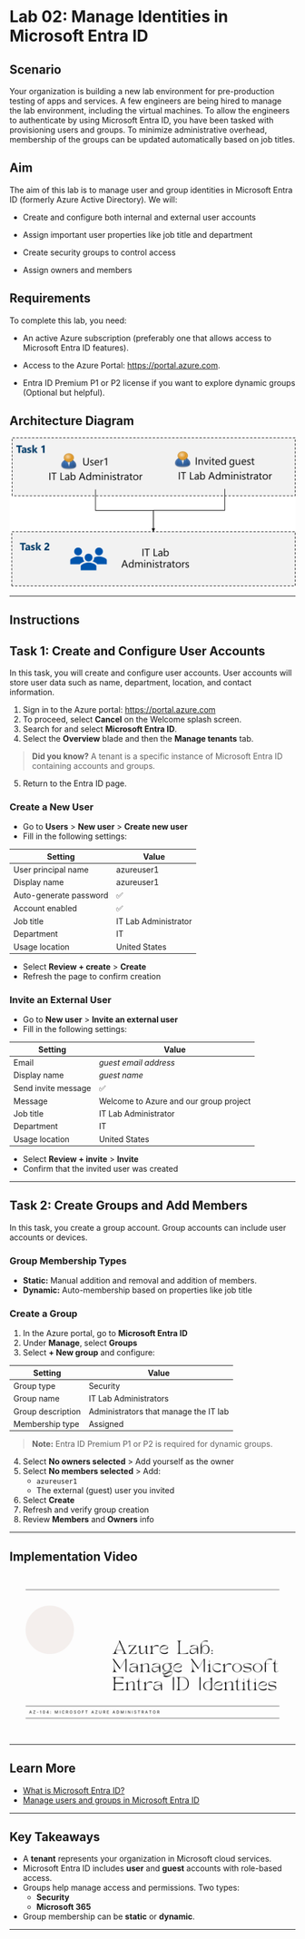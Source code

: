 # Lab 02: Manage Identities in Microsoft Entra ID

## Scenario

Your organization is building a new lab environment for pre-production testing of apps and services. A few engineers are being hired to manage the lab environment, including the virtual machines. To allow the engineers to authenticate by using Microsoft Entra ID, you have been tasked with provisioning users and groups. To minimize administrative overhead, membership of the groups can be updated automatically based on job titles.


## Aim
The aim of this lab is to manage user and group identities in Microsoft Entra ID (formerly Azure Active Directory). We will:

- Create and configure both internal and external user accounts

- Assign important user properties like job title and department

- Create security groups to control access

- Assign owners and members


## Requirements

To complete this lab, you need:

- An active Azure subscription (preferably one that allows access to Microsoft Entra ID features).

- Access to the Azure Portal: https://portal.azure.com.

- Entra ID Premium P1 or P2 license if you want to explore dynamic groups (Optional but helpful).


## Architecture Diagram

![Lab 02 - Architecture diagram](./Lab%2002%20-%20Architecture%20diagram.png)

---

## Instructions

## Task 1: Create and Configure User Accounts

In this task, you will create and configure user accounts. User accounts will store user data such as name, department, location, and contact information.

1. Sign in to the Azure portal: https://portal.azure.com
2. To proceed, select **Cancel** on the Welcome splash screen.
3. Search for and select **Microsoft Entra ID**.
4. Select the **Overview** blade and then the **Manage tenants** tab.

> **Did you know?** A tenant is a specific instance of Microsoft Entra ID containing accounts and groups.

5. Return to the Entra ID page.

### Create a New User

- Go to **Users** > **New user** > **Create new user**
- Fill in the following settings:

| Setting               | Value                   |
|-----------------------|-------------------------|
| User principal name   | azureuser1             |
| Display name          | azureuser1             |
| Auto-generate password| ✅                      |
| Account enabled       | ✅                      |
| Job title             | IT Lab Administrator    |
| Department            | IT                      |
| Usage location        | United States           |

- Select **Review + create** > **Create**
- Refresh the page to confirm creation

### Invite an External User

- Go to **New user** > **Invite an external user**
- Fill in the following settings:

| Setting               | Value                                |
|-----------------------|--------------------------------------|
| Email                 | *guest email address*                 |
| Display name          | *guest name*                          |
| Send invite message   | ✅                                   |
| Message               | Welcome to Azure and our group project |
| Job title             | IT Lab Administrator                 |
| Department            | IT                                   |
| Usage location        | United States                        |

- Select **Review + invite** > **Invite**
- Confirm that the invited user was created

---

## Task 2: Create Groups and Add Members

In this task, you create a group account. Group accounts can include user accounts or devices.

### Group Membership Types

- **Static:** Manual addition and removal and addition of members.
- **Dynamic:** Auto-membership based on properties like job title

### Create a Group

1. In the Azure portal, go to **Microsoft Entra ID**
2. Under **Manage**, select **Groups**
3. Select **+ New group** and configure:

| Setting          | Value                              |
|------------------|------------------------------------|
| Group type       | Security                           |
| Group name       | IT Lab Administrators              |
| Group description| Administrators that manage the IT lab |
| Membership type  | Assigned                           |

> **Note:** Entra ID Premium P1 or P2 is required for dynamic groups.

4. Select **No owners selected** > Add yourself as the owner
5. Select **No members selected** > Add:
   - `azureuser1`
   - The external (guest) user you invited
6. Select **Create**
7. Refresh and verify group creation
8. Review **Members** and **Owners** info

---

## Implementation Video

[![Watch the video](./Manage%20Microsoft%20Entra%20ID%20Identities%20Image.png)](https://youtu.be/OTTYtgwyix0)

---

## Learn More 
- [What is Microsoft Entra ID?](https://learn.microsoft.com/en-us/entra/fundamentals/whatis)
- [Manage users and groups in Microsoft Entra ID](https://learn.microsoft.com/en-us/training/modules/manage-users-and-groups-in-aad/)

---

## Key Takeaways

- A **tenant** represents your organization in Microsoft cloud services.
- Microsoft Entra ID includes **user** and **guest** accounts with role-based access.
- Groups help manage access and permissions. Two types:
  - **Security**
  - **Microsoft 365**
- Group membership can be **static** or **dynamic**.

---
